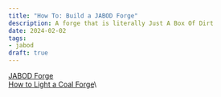 ```yaml
---
title: "How To: Build a JABOD Forge"
description: A forge that is literally Just A Box Of Dirt
date: 2024-02-02
tags:
- jabod
draft: true
---
```

[JABOD Forge](https://www.youtube.com/watch?v=m-R6iY-mY-Y)\
[How to Light a Coal Forge](https://www.youtube.com/watch?v=Jwuu_mF9WMg)\
